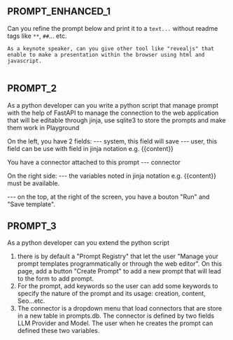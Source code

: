 ## PROMPT_ENHANCED_1



Can you refine the prompt below and print it to a ```text...``` without readme tags like `**`, `##`... etc.

```text
As a keynote speaker, can you give other tool like "revealjs" that enable to make a presentation within the browser using html and javascript.


```


## PROMPT_2

As a python developer can you write a python script that manage prompt with the help of FastAPI to manage the connection to the web application that will be editable through jinja, use sqlite3 to store the prompts and make them work in Playground

On the left, you have 2 fields:
--- system, this field will save
--- user, this field can be use with field in jinja notation e.g. {{content}}

You have a connector attached to this prompt
--- connector

On the right side:
--- the variables noted in jinja notation e.g. {{content}} must be available.

--- on the top, at the right of the screen, you have a bouton "Run" and "Save template".



## PROMPT_3

As a python developer can you extend the python script 
1. there is by default a "Prompt Registry" that let the user "Manage your prompt templates programmatically or through the web editor". On this page, add a button "Create Prompt" to add a new prompt that will lead to the form to add prompt.
2. For the prompt, add keywords so the user can add some keywords to specify the nature of the prompt and its usage: creation, content, Seo...etc.
3. The connector is a dropdown menu that load connectors that are store in a new table in prompts.db. The connector is defined by two fields LLM Provider and Model. The user when he creates the prompt can defined these two variables.





